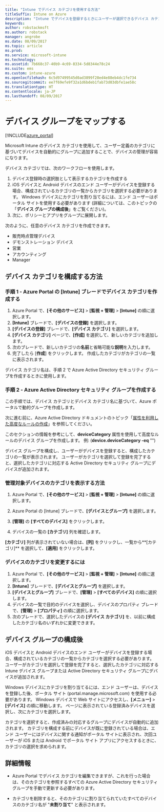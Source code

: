 ```yaml
---
title: "Intune でデバイス カテゴリを使用する方法"
titleSuffix: Intune on Azure
description: "Intune でデバイスを登録するときにユーザーが選択できるデバイス カテゴリを使用する方法について説明します。\""
keywords: 
author: robstackmsft
ms.author: robstack
manager: angrobe
ms.date: 08/09/2017
ms.topic: article
ms.prod: 
ms.service: microsoft-intune
ms.technology: 
ms.assetid: 7b668c37-40b9-4c69-8334-5d8344e78c24
ms.suite: ems
ms.custom: intune-azure
ms.openlocfilehash: 6c5d97499545d0ad3899f28ed4e88eb4dc1fe734
ms.sourcegitcommit: ee7f69efe9f32a1d6bdeb1fab73d03dbfe1ae58c
ms.translationtype: HT
ms.contentlocale: ja-JP
ms.lasthandoff: 08/09/2017
---
```

# <a name="map-device-groups"></a>デバイス グループをマップする


[!INCLUDE[azure_portal](./includes/azure_portal.md)]

Microsoft Intune のデバイス カテゴリを使用して、ユーザー定義のカテゴリに基づいてデバイスを自動的にグループに追加することで、デバイスの管理が容易になります。

デバイス カテゴリでは、次のワークフローを使用します。
1. デバイス登録時の選択肢として表示するカテゴリを作成する
3. iOS デバイスと Android デバイスのエンド ユーザーがデバイスを登録する場合、構成されているカテゴリの一覧からカテゴリを選択する必要があります。 Windows デバイスにカテゴリを割り当てるには、エンド ユーザーはポータル サイトを使用する必要があります (詳細については、このトピックの「**デバイス グループの構成後**」をご覧ください)。
4. 次に、ポリシーとアプリをグループに展開します。

次のように、任意のデバイス カテゴリを作成できます。
- 販売時点管理デバイス
- デモンストレーション デバイス
- 営業
- アカウンティング
- Manager

## <a name="how-to-configure-device-categories"></a>デバイス カテゴリを構成する方法

### <a name="step-1---create-device-categories-in-the-intune-blade-of-the-azure-portal"></a>手順 1 - Azure Portal の [Intune] ブレードでデバイス カテゴリを作成する
1. Azure Portal で、**[その他のサービス]** > **[監視 + 管理]** > **[Intune]** の順に選択します。
3. **[Intune]** ブレードで、**[デバイスの登録]** を選択します。
3. **[デバイスの登録]** ブレードで、**[デバイス カテゴリ]** を選択します。
4. **[デバイス カテゴリ]** ページで、**[作成]** を選択して、新しいカテゴリを追加します。
5. 次のブレードで、新しいカテゴリの**名前**と省略可能な**説明**を入力します。
6. 完了したら [**作成**] をクリックします。 作成したカテゴリがカテゴリの一覧に表示されます。

デバイス カテゴリ名は、手順 2 で Azure Active Directory セキュリティ グループを作成するときに使用します。

### <a name="step-2---create-azure-active-directory-security-groups"></a>手順 2 - Azure Active Directory セキュリティ グループを作成する
この手順では、デバイス カテゴリとデバイス カテゴリ名に基づいて、Azure ポータルで動的グループを作成します。

次に進む前に、Azure Active Directory ドキュメントのトピック「[属性を利用した高度なルールの作成](https://azure.microsoft.com/documentation/articles/active-directory-accessmanagement-groups-with-advanced-rules/#using-attributes-to-create-rules-for-device-objects)」を参照してください。 

このセクションの情報を参考にして、**deviceCategory** 属性を使用して高度なルールのデバイス グループを作成します。 例: (**device.deviceCategory -eq** "*<the device category name you got from the Intune portal>*")

デバイス グループを構成し、ユーザーがデバイスを登録すると、構成したカテゴリの一覧が表示されます。 ユーザーがカテゴリを選択して登録を完了すると、選択したカテゴリに対応する Active Directory セキュリティ グループにデバイスが追加されます。

### <a name="how-to-view-the-categories-of-devices-you-manage"></a>管理対象デバイスのカテゴリを表示する方法

1.  Azure Portal で、**[その他のサービス]** > **[監視 + 管理]** > **[Intune]** の順に選択します。

2. Azure Portal の [Intune] ブレードで、**[デバイスとグループ]** を選択します。

3.  **[管理]** の **[すべてのデバイス]** をクリックします。

4.  デバイスの一覧の **[カテゴリ]** 列を確認します。

**[カテゴリ]** 列が表示されていない場合は、**[列]** をクリックし、一覧から**[カテゴリ]** を選択して、**[適用]** をクリックします。

### <a name="to-change-the-category-of-a-device"></a>デバイスのカテゴリを変更するには

1. Azure Portal で、**[その他のサービス]** > **[監視 + 管理]** > **[Intune]** の順に選択します。
3. **[Intune]** ブレードで、**[デバイスとグループ]** を選択します。
4. **[デバイスとグループ]** ブレードで、**[管理]** > **[すべてのデバイス]** の順に選択します。
5. デバイスの一覧で目的のデバイスを選択し、デバイスのプロパティ ブレードで、**[管理]** > **[プロパティ]** の順に選択します。
6. 次のブレードで、選択したデバイスの **[デバイス カテゴリ]** を、以前に構成したカテゴリ名のいずれかに変更できます。

## <a name="after-you-configure-device-groups"></a>デバイス グループの構成後

iOS デバイスと Android デバイスのエンド ユーザーがデバイスを登録する場合、構成されているカテゴリの一覧からカテゴリを選択する必要があります。 ユーザーがカテゴリを選択して登録を完了すると、選択したカテゴリに対応する Intune デバイス グループまたは Active Directory セキュリティ グループにデバイスが追加されます。

Windows デバイスにカテゴリを割り当てるには、エンド ユーザーは、デバイスを登録した後、ポータル サイト (portal.manage.microsoft.com) を使用する必要があります。 Windows デバイスで Web サイトにアクセスし、**[メニュー]**   >  **[デバイス]** の順に移動します。 ページに表示されている登録済みデバイスを選択し、次にカテゴリを選択します。 

カテゴリを選択すると、作成済みの対応するグループにデバイスが自動的に追加されます。 カテゴリを構成する前にデバイスが既に登録されている場合は、エンド ユーザーにはデバイスに関する通知がポータル サイトに表示され、次回ユーザーが iOS または Android でポータル サイト アプリにアクセスするときに、カテゴリの選択を求められます。

## <a name="further-information"></a>詳細情報
- Azure Portal でデバイス カテゴリを編集できますが、これを行った場合は、そのカテゴリを参照するすべての Azure Active Directory セキュリティ グループを手動で更新する必要があります。

- カテゴリを削除すると、そのカテゴリに割り当てられていたすべてのデバイスのカテゴリ名が "**未割り当て**" と表示されます。


